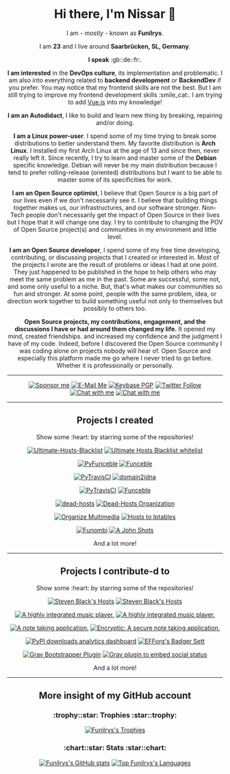 <h1 align="center">Hi there, I'm Nissar 👋</h1>

<p align="center">I am - <i>mostly</i> - known as <b>Funilrys</b>.</p>

<p align="center">I am <b>23</b> and I live around <b>Saarbrücken, SL, Germany</b>.</p>

<p align="center"><b>I speak</b> :gb::de::fr:.</p>

<p align="center"><b>I am interested</b> in the <b>DevOps culture</b>, its implementation and problematic. I am also into everything related to <b>backend development</b> or <b>BackendDev</b> if you prefer. You may notice that my frontend skills are not the best. But I am still trying to improve my frontend development skills :smile_cat:. I am trying to add <a href="https://vuejs.org/">Vue.js</a> into my knowledge!</p>

<p align="center"><b>I am an Autodidact</b>, I like to build and learn new thing by breaking, repairing and/or doing.</p>

<p align="center"><b>I am a Linux power-user</b>. I spend some of my time trying to break some distributions to better understand them. My favorite distribution is <b>Arch Linux</b>. I installed my first Arch Linux at the age of 13 and since then, never really left it. Since recently, I try to learn and master some of the <b>Debian</b> specific knowledge. Debian will never be my main distribution because I tend to prefer rolling-release (oriented) distributions but I want to be able to master some of its specificities for work.</p>

<p align="center"><b>I am an Open Source optimist</b>, I believe that Open Source is a big part of our lives even if we don't necessarily see it.  I believe that building things together makes us, our infrastructures, and our software stronger. 
Non-Tech people don't necessarily get the impact of Open Source in their lives but I hope that it will change one day. I try to contribute to changing the POV of Open Source project(s) and communities in my environment and little level.</p>

<p align="center"><b>I am an Open Source developer</b>, I spend some of my free time developing, contributing, or discussing projects that I created or interested in. Most of the projects I wrote are the result of problems or ideas I had at one point. They just happened to be published in the hope to help others who may meet the same problem as me in the past. Some are successful, some not, and some only useful to a niche. But, that's what makes our communities so fun and stronger. At some point, people with the same problem, idea, or direction work together to build something useful not only to themselves but possibly to others too.</p>

<p align="center"><b>Open Source projects, my contributions, engagement, and the discussions I have or had around them changed my life.</b> It opened my mind, created friendships. and increased my confidence and the judgment I have of my code.
Indeed, before I discovered the Open Source community I was coding alone on projects nobody will hear of. Open Source and especially this platform made me go where I never tried to go before. Whether it is professionally or personally.</p>


---

<p align="center"><a href="https://github.com/sponsors/funilrys"><img src="https://img.shields.io/badge/Sponsor-Funilrys-2a8?style=for-the-badge&amp;logo=github-sponsors&amp;logoColor=EA4AAA&amp;color=EA4AAA" alt="Sponsor me"></a> <a href="https://mailhide.io/e/mwmMLRu6"><img src="https://img.shields.io/badge/Email-Funilrys-2a8?style=for-the-badge&amp;logo=gmail&amp;logoColor=white" alt="E-Mail Me"></a> <a href="https://keybase.io/funilrys/pgp_keys.asc?fingerprint=95e844373b327c12253ec6e30d8bfef5515c00c6"><img alt="Keybase PGP" src="https://img.shields.io/keybase/pgp/funilrys?label=PGP&amp;style=for-the-badge&amp;logo=gnuprivacyguard"></a> <a href="https://twitter.com/funilrys"><img alt="Twitter Follow" src="https://img.shields.io/twitter/follow/funilrys?color=1DA1F2&logo=twitter&label=Twitter&style=for-the-badge"></a> <a href="https://keybase.io/funilrys/chat"><img src="https://img.shields.io/badge/Keybase-Funilrys-2a8?style=for-the-badge&amp;logo=keybase&amp;logoColor=white&amp;color=gold" alt="Chat with me"></a> <a href="https://t.me/funilrys"><img src="https://img.shields.io/static/v1?color=1DA1F2&logo=telegram&label=Telegram&message=Funilrys&style=for-the-badge" alt="Chat with me"></a></p>

---

<h2 align="center">Projects I created</h2>
<p align="center">Show some :heart: by starring some of the repositories!</p>

<p align="center">
<a href="https://github.com/ultimate-hosts-blacklist/Ultimate.Hosts.Blacklist"><img src="https://github-readme-stats.vercel.app/api/pin/?username=Ultimate-Hosts-Blacklist&amp;repo=Ultimate.Hosts.Blacklist&amp;theme=gruvbox&amp;show_owner=false" alt="Ultimate-Hosts-Blacklist"></a>
<a href="https://github.com/ultimate-hosts-blacklist/whitelist"><img src="https://github-readme-stats.vercel.app/api/pin/?username=ultimate-hosts-blacklist&amp;repo=whitelist&amp;theme=gruvbox&amp;show_owner=true" alt="Ultimate Hosts Blacklist whitelist"></a>
</p>

<p align="center">
<a href="https://github.com/funilrys/PyFunceble"><img src="https://github-readme-stats.vercel.app/api/pin/?username=funilrys&amp;repo=PyFunceble&amp;theme=gruvbox&amp;show_owner=true" alt="PyFunceble"></a>
<a href="https://github.com/funilrys/Funceble"><img src="https://github-readme-stats.vercel.app/api/pin/?username=funilrys&amp;repo=Funceble&amp;theme=gruvbox&amp;show_owner=true" alt="Funceble"></a>
</p>

<p align="center">
<a href="https://github.com/funilrys/PyTravisCI"><img src="https://github-readme-stats.vercel.app/api/pin/?username=funilrys&amp;repo=PyTravisCI&amp;theme=gruvbox&amp;show_owner=true" alt="PyTravisCI"></a>
<a href="https://github.com/PyFunceble/domain2idna"><img src="https://github-readme-stats.vercel.app/api/pin/?username=PyFunceble&amp;repo=domain2idna&amp;theme=gruvbox&amp;show_owner=true" alt="domain2idna"></a>
</p>

<p align="center">
<a href="https://github.com/PyFunceble/adblock-decoder"><img src="https://github-readme-stats.vercel.app/api/pin/?username=PyFunceble&amp;repo=adblock-decoder&amp;theme=gruvbox&amp;show_owner=true" alt="PyTravisCI"></a>
<a href="https://github.com/PyFunceble/user_agent"><img src="https://github-readme-stats.vercel.app/api/pin/?username=PyFunceble&amp;repo=user_agents&amp;theme=gruvbox&amp;show_owner=true" alt="Funceble"></a>
</p>

<p align="center">
<a href="https://github.com/funilrys/dead-hosts"><img src="https://github-readme-stats.vercel.app/api/pin/?username=funilrys&amp;repo=dead-hosts&amp;theme=gruvbox&amp;show_owner=true" alt="dead-hosts"></a>
<a href="https://github.com/dead-hosts"><img src="https://github-readme-stats.vercel.app/api/pin/?username=dead-hosts&amp;repo=dev-center&amp;theme=gruvbox&amp;show_owner=true" alt="Dead-Hosts Organization"></a>
</p>

<p align="center">
<a href="https://github.com/funilrys/organize-multimedia"><img src="https://github-readme-stats.vercel.app/api/pin/?username=funilrys&amp;repo=organize-multimedia&amp;theme=gruvbox&amp;show_owner=true" alt="Organize Multimedia"></a>
<a href="https://github.com/funilrys/hosts2iptables"><img src="https://github-readme-stats.vercel.app/api/pin/?username=funilrys&amp;repo=hosts2iptables&amp;theme=gruvbox&amp;show_owner=true" alt="Hosts to Iptables"></a>
</p>

<p align="center">
<a href="https://github.com/funilrys/funombi"><img src="https://github-readme-stats.vercel.app/api/pin/?username=funilrys&amp;repo=funombi&amp;theme=gruvbox&amp;show_owner=true" alt="Funombi"></a>
<a href="https://github.com/funilrys/A-John-Shots"><img src="https://github-readme-stats.vercel.app/api/pin/?username=funilrys&amp;repo=A-John-Shots&amp;theme=gruvbox&amp;show_owner=true" alt="A John Shots"></a>
</p>

<p align="center">And a lot more!</p>

---

<h2 align="center">Projects I contribute-d to</h2>
<p align="center">Show some :heart: by starring some of the repositories!</p>

<p align="center">
<a href="https://github.com/StevenBlack/hosts"><img src="https://github-readme-stats.vercel.app/api/pin/?username=StevenBlack&amp;repo=hosts&amp;theme=gruvbox&amp;show_owner=true" alt="Steven Black's Hosts"></a>
<a href="https://github.com/ColorlibHQ/gentelella"><img src="https://github-readme-stats.vercel.app/api/pin/?username=ColorlibHQ&amp;repo=gentelella&amp;theme=gruvbox&amp;show_owner=true" alt="Steven Black's Hosts"></a>
</p>

<p align="center">
<a href="https://github.com/EragonJ/Kaku"><img src="https://github-readme-stats.vercel.app/api/pin/?username=EragonJ&amp;repo=Kaku&amp;theme=gruvbox&amp;show_owner=true" alt="A highly integrated music player."></a>
<a href="https://github.com/mitchellkrogza/Phishing.Database"><img src="https://github-readme-stats.vercel.app/api/pin/?username=mitchellkrogza&amp;repo=Phishing.Database&amp;theme=gruvbox&amp;show_owner=true" alt="A highly integrated music player."></a>
</p>

<p align="center">
<a href="https://github.com/Laverna/laverna"><img src="https://github-readme-stats.vercel.app/api/pin/?username=laverna&amp;repo=laverna&amp;theme=gruvbox&amp;show_owner=true" alt="A note taking application."></a>
<a href="https://github.com/encryptic-team/encryptic"><img src="https://github-readme-stats.vercel.app/api/pin/?username=encryptic-team&amp;repo=encryptic&amp;theme=gruvbox&amp;show_owner=true" alt="Encryptic: A secure note taking application."></a>
</p>

<p align="center">
<a href="https://github.com/crflynn/pypistats.org"><img src="https://github-readme-stats.vercel.app/api/pin/?username=crflynn&amp;repo=pypistats.org&amp;theme=gruvbox&amp;show_owner=true" alt="PyPI downloads analytics dashboard"></a>
<a href="https://github.com/EFForg/badger-sett"><img src="https://github-readme-stats.vercel.app/api/pin/?username=EFForg&amp;repo=badger-sett&amp;theme=gruvbox&amp;show_owner=true" alt="EFForg's Badger Sett"></a>
</p>

<p align="center">
<a href="https://github.com/getgrav/grav-plugin-bootstrapper"><img src="https://github-readme-stats.vercel.app/api/pin/?username=getgrav&amp;repo=grav-plugin-bootstrapper&amp;theme=gruvbox&amp;show_owner=true" alt="Grav Bootstrapper Plugin"></a>
<a href="https://github.com/Nebulius/grav-plugin-static-social-embeds"><img src="https://github-readme-stats.vercel.app/api/pin/?username=Nebulius&amp;repo=grav-plugin-static-social-embeds&amp;theme=gruvbox&amp;show_owner=false" alt="Grav plugin to embed social status"></a>
</p>

<p align="center">And a lot more!</p>

---

<h2 align="center">More insight of my GitHub account</h2>
<h3 align="center">:trophy::star: Trophies :star::trophy:</h3>

<p align="center">
<a href="https://github.com/ryo-ma/github-profile-trophy"><img src="https://github-profile-trophy.vercel.app/?username=funilrys&amp;theme=gruvbox" alt="Funilrys&#39;s Trophies"></a>
</p>

<h3 align="center">:chart::star: Stats :star::chart:</h3>

<p align="center">
<a href="https://github.com/anuraghazra/github-readme-stats"><img src="https://github-readme-stats.vercel.app/api?username=funilrys&amp;count_private=true&amp;theme=gruvbox&amp;show_icons=true&amp;include_all_commits=true" alt="Funilrys&#39;s GitHub stats"></a>
<a href="https://github.com/anuraghazra/github-readme-stats"><img src="https://github-readme-stats.vercel.app/api/top-langs/?username=funilrys&amp;langs_count=5&amp;theme=gruvbox&amp;show_icons=true&amp;include_all_commits=true" alt="Top Funilrys&#39;s Languages"></a>
</p>

<!--
**funilrys/funilrys** is a ✨ _special_ ✨ repository because its `README.md` (this file) appears on your GitHub profile.

Here are some ideas to get you started:

- 🔭 I’m currently working on ...
- 🌱 I’m currently learning ...
- 👯 I’m looking to collaborate on ...
- 🤔 I’m looking for help with ...
- 💬 Ask me about ...
- 📫 How to reach me: ...
- 😄 Pronouns: ...
- ⚡ Fun fact: ...
-->
